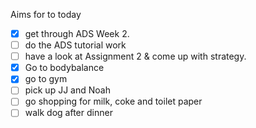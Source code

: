 Aims for to today
- [x] get through ADS Week 2. 
- [ ] do the ADS tutorial work
- [ ] have a look at Assignment 2 & come up with strategy.
- [x] Go to bodybalance
- [x] go to gym
- [ ] pick up JJ and Noah
- [ ] go shopping for milk, coke and toilet paper
- [ ] walk dog after dinner